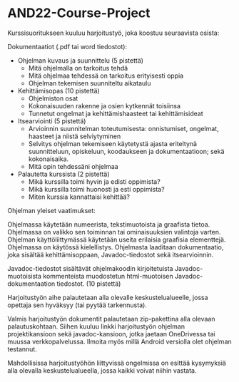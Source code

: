 # AND22-Course-Project

Kurssisuoritukseen kuuluu harjoitustyö, joka koostuu seuraavista osista:


Dokumentaatiot (.pdf tai word tiedostot):
* Ohjelman kuvaus ja suunnittelu (5 pistettä)
  * Mitä ohjelmalla on tarkoitus tehdä
  * Mitä ohjelmaa tehdessä on tarkoitus erityisesti oppia
  * Ohjelman tekemisen suunniteltu aikataulu
* Kehittämisopas (10 pistettä)
  * Ohjelmiston osat
  * Kokonaisuuden rakenne ja osien kytkennät toisiinsa
  * Tunnetut ongelmat ja kehittämishaasteet tai kehittämisideat
* Itsearviointi  (5 pistettä)
  * Arvioinnin suunnitelman toteutumisesta: onnistumiset, ongelmat, haasteet ja niistä selviytyminen
  * Selvitys ohjelman tekemiseen käytetystä ajasta eriteltynä suunnitteluun, opiskeluun, koodaukseen ja dokumentaatioon; sekä kokonaisaika.
  * Mitä opin tehdessäni ohjelmaa
* Palautetta kurssista (2 pistettä)
  * Mikä kurssilla toimi hyvin ja edisti oppimista?
  * Mikä kurssilla toimi huonosti ja esti oppimista?
  * Miten kurssia kannattaisi kehittää?

Ohjelman yleiset vaatimukset:

Ohjelmassa käytetään numeerista, tekstimuotoista ja graafista tietoa.
Ohjelmassa on valikko sen toiminnan tai ominaisuuksien valintoja varten.
Ohjelman käyttöliittymässä käytetään useita erilaisia graafisia elementtejä.
Ohjelmassa on käytössä kielellistys. 
Ohjelmasta laaditaan dokumentaatio, joka sisältää kehittämisoppaan, Javadoc-tiedostot sekä itsearvioinnin.

Javadoc-tiedostot sisältävät ohjelmakoodin kirjoitetuista Javadoc-muotoisista kommenteista muodostetun html-muotoisen Javadoc-dokumentaation tiedostot. (10 pistettä)



Harjoitustyön aihe palautetaan alla olevalle keskustelualueelle, jossa opettaja sen hyväksyy (tai pyytää tarkennusta).

Valmis harjoitustyön dokumentit palautetaan zip-pakettina alla olevaan palautuskohtaan.  Siihen kuuluu linkki harjoitustyön ohjelman projektikansioon sekä javadoc-kansioon, jotka jaetaan OneDrivessa tai muussa verkkopalvelussa. Ilmoita myös millä Android versiolla olet ohjelman testannut.

Mahdollisissa harjoitustyöhön liittyvissä ongelmissa on esittää kysymyksiä alla olevalla keskustelualueella, jossa kaikki voivat niihin vastata.
